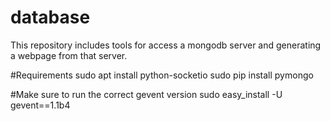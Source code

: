 # database
This repository includes tools for access a mongodb server and generating a webpage from that server.

#Requirements
sudo apt install python-socketio
sudo pip install pymongo


#Make sure to run the correct gevent version
sudo easy_install -U gevent==1.1b4



